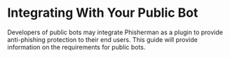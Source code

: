 # Integrating With Your Public Bot

Developers of public bots may integrate Phisherman as a plugin to provide anti-phishing protection to their end users. This guide will provide information on the requirements for public bots.